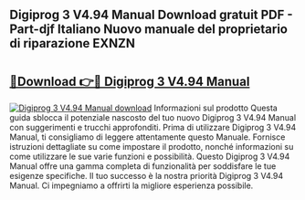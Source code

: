 ## Digiprog 3 V4.94 Manual Download gratuit PDF - Part-djf Italiano Nuovo manuale del proprietario di riparazione EXNZN

# <h2><a href="http://dfcubh.blite.top/?on=Digiprog+3+V4.94+Manual">🔗Download 👉🔴 Digiprog 3 V4.94 Manual</a></h2>

[![Digiprog 3 V4.94 Manual download](https://i.imgur.com/lujVjoI.png)](http://dfcubh.blite.top/?on=Digiprog+3+V4.94+Manual)
Informazioni sul prodotto Questa guida sblocca il potenziale nascosto del tuo nuovo Digiprog 3 V4.94 Manual con suggerimenti e trucchi approfonditi. Prima di utilizzare Digiprog 3 V4.94 Manual, ti consigliamo di leggere attentamente questo Manuale. Fornisce istruzioni dettagliate su come impostare il prodotto, nonché informazioni su come utilizzare le sue varie funzioni e possibilità. Questo Digiprog 3 V4.94 Manual offre una gamma completa di funzionalità per soddisfare le tue esigenze specifiche. Il tuo successo è la nostra priorità Digiprog 3 V4.94 Manual. Ci impegniamo a offrirti la migliore esperienza possibile.
